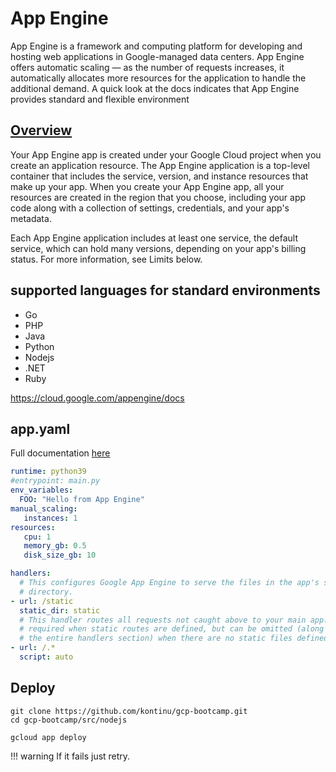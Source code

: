 
<!-- https://medium.com/the-node-js-collection/time-to-hello-world-part4-gae-17408c0ef5f6 -->


# App Engine

App Engine is a framework and computing platform for developing and hosting web applications in Google-managed data centers. App Engine offers automatic scaling — as the number of requests increases, it automatically allocates more resources for the application to handle the additional demand.
A quick look at the docs indicates that App Engine provides standard and flexible environment

## [Overview](https://cloud.google.com/appengine/docs/flexible/nodejs/an-overview-of-app-engine?utm_source=medium_tthw)


Your App Engine app is created under your Google Cloud project when you create an application resource. The App Engine application is a top-level container that includes the service, version, and instance resources that make up your app. When you create your App Engine app, all your resources are created in the region that you choose, including your app code along with a collection of settings, credentials, and your app's metadata.

Each App Engine application includes at least one service, the default service, which can hold many versions, depending on your app's billing status. For more information, see Limits below.

## supported languages for standard environments


- Go
- PHP
- Java
- Python
- Nodejs
- .NET
- Ruby

https://cloud.google.com/appengine/docs


## app.yaml

Full documentation [here](https://cloud.google.com/appengine/docs/flexible/python/reference/app-yaml)


```yaml
runtime: python39
#entrypoint: main.py
env_variables:
  FOO: "Hello from App Engine"
manual_scaling:
   instances: 1
resources:
   cpu: 1
   memory_gb: 0.5
   disk_size_gb: 10

handlers:
  # This configures Google App Engine to serve the files in the app's static
  # directory.
- url: /static
  static_dir: static
  # This handler routes all requests not caught above to your main app. It is
  # required when static routes are defined, but can be omitted (along with
  # the entire handlers section) when there are no static files defined.
- url: /.*
  script: auto

```


## Deploy


```
git clone https://github.com/kontinu/gcp-bootcamp.git
cd gcp-bootcamp/src/nodejs

gcloud app deploy
```

!!! warning
    If it fails just retry.
